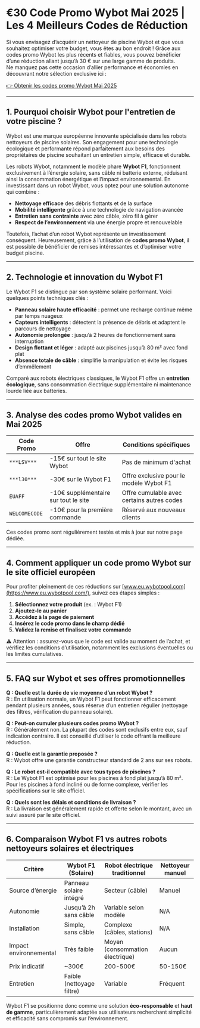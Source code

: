 # €30 Code Promo Wybot Mai 2025 | Les 4 Meilleurs Codes de Réduction

Si vous envisagez d’acquérir un nettoyeur de piscine Wybot et que vous souhaitez optimiser votre budget, vous êtes au bon endroit ! Grâce aux codes promo Wybot les plus récents et fiables, vous pouvez bénéficier d’une réduction allant jusqu’à 30 € sur une large gamme de produits.  
Ne manquez pas cette occasion d’allier performance et économies en découvrant notre sélection exclusive ici :

[👉 Obtenir les codes promo Wybot Mai 2025](https://www.dealsvalid.com/fr/brands/wybot?utm_source=github&utm_medium=readme&utm_campaign=official)

---

## 1. Pourquoi choisir Wybot pour l'entretien de votre piscine ?

Wybot est une marque européenne innovante spécialisée dans les robots nettoyeurs de piscine solaires. Son engagement pour une technologie écologique et performante répond parfaitement aux besoins des propriétaires de piscine souhaitant un entretien simple, efficace et durable.

Les robots Wybot, notamment le modèle phare **Wybot F1**, fonctionnent exclusivement à l’énergie solaire, sans câble ni batterie externe, réduisant ainsi la consommation énergétique et l’impact environnemental. En investissant dans un robot Wybot, vous optez pour une solution autonome qui combine :

- **Nettoyage efficace** des débris flottants et de la surface
- **Mobilité intelligente** grâce à une technologie de navigation avancée
- **Entretien sans contrainte** avec zéro câble, zéro fil à gérer
- **Respect de l’environnement** via une énergie propre et renouvelable

Toutefois, l’achat d’un robot Wybot représente un investissement conséquent. Heureusement, grâce à l’utilisation de **codes promo Wybot**, il est possible de bénéficier de remises intéressantes et d’optimiser votre budget piscine.

---

## 2. Technologie et innovation du Wybot F1

Le Wybot F1 se distingue par son système solaire performant. Voici quelques points techniques clés :

- **Panneau solaire haute efficacité** : permet une recharge continue même par temps nuageux
- **Capteurs intelligents** : détectent la présence de débris et adaptent le parcours de nettoyage
- **Autonomie prolongée** : jusqu’à 2 heures de fonctionnement sans interruption
- **Design flottant et léger** : adapté aux piscines jusqu’à 80 m² avec fond plat
- **Absence totale de câble** : simplifie la manipulation et évite les risques d’emmêlement

Comparé aux robots électriques classiques, le Wybot F1 offre un **entretien écologique**, sans consommation électrique supplémentaire ni maintenance lourde liée aux batteries.

---

## 3. Analyse des codes promo Wybot valides en Mai 2025

| Code Promo     | Offre                                | Conditions spécifiques                       |
| -------------- | ----------------------------------- | ------------------------------------------- |
| `***LSV***`   | -15€ sur tout le site Wybot          | Pas de minimum d'achat                       |
| `***l30***`       | -30€ sur le Wybot F1                 | Offre exclusive pour le modèle Wybot F1     |
| `EUAFF`        | -10€ supplémentaire sur tout le site | Offre cumulable avec certains autres codes  |
| `WELCOMECODE`  | -10€ pour la première commande       | Réservé aux nouveaux clients                 |

Ces codes promo sont régulièrement testés et mis à jour sur notre page dédiée.

---

## 4. Comment appliquer un code promo Wybot sur le site officiel européen

Pour profiter pleinement de ces réductions sur [www.eu.wybotpool.com](https://www.eu.wybotpool.com/), suivez ces étapes simples :

1. **Sélectionnez votre produit** (ex. : Wybot F1)
2. **Ajoutez-le au panier**
3. **Accédez à la page de paiement**
4. **Insérez le code promo dans le champ dédié**
5. **Validez la remise et finalisez votre commande**

⚠️ Attention : assurez-vous que le code est valide au moment de l’achat, et vérifiez les conditions d’utilisation, notamment les exclusions éventuelles ou les limites cumulatives.

---

## 5. FAQ sur Wybot et ses offres promotionnelles

**Q : Quelle est la durée de vie moyenne d’un robot Wybot ?**  
R : En utilisation normale, un Wybot F1 peut fonctionner efficacement pendant plusieurs années, sous réserve d’un entretien régulier (nettoyage des filtres, vérification du panneau solaire).

**Q : Peut-on cumuler plusieurs codes promo Wybot ?**  
R : Généralement non. La plupart des codes sont exclusifs entre eux, sauf indication contraire. Il est conseillé d’utiliser le code offrant la meilleure réduction.

**Q : Quelle est la garantie proposée ?**  
R : Wybot offre une garantie constructeur standard de 2 ans sur ses robots.

**Q : Le robot est-il compatible avec tous types de piscines ?**  
R : Le Wybot F1 est optimisé pour les piscines à fond plat jusqu’à 80 m². Pour les piscines à fond incliné ou de forme complexe, vérifier les spécifications sur le site officiel.

**Q : Quels sont les délais et conditions de livraison ?**  
R : La livraison est généralement rapide et offerte selon le montant, avec un suivi assuré par le site officiel.

---

## 6. Comparaison Wybot F1 vs autres robots nettoyeurs solaires et électriques

| Critère           | Wybot F1 (Solaire)        | Robot électrique traditionnel | Nettoyeur manuel |
|-------------------|---------------------------|------------------------------|------------------|
| Source d’énergie  | Panneau solaire intégré    | Secteur (câble)              | Manuel           |
| Autonomie         | Jusqu’à 2h sans câble      | Variable selon modèle         | N/A              |
| Installation      | Simple, sans câble         | Complexe (câbles, stations)  | N/A              |
| Impact environnemental | Très faible             | Moyen (consommation électrique) | Aucun            |
| Prix indicatif    | ~300€                     | 200-500€                     | 50-150€          |
| Entretien         | Faible (nettoyage filtre) | Variable                     | Fréquent         |

Wybot F1 se positionne donc comme une solution **éco-responsable** et **haut de gamme**, particulièrement adaptée aux utilisateurs recherchant simplicité et efficacité sans compromis sur l’environnement.
